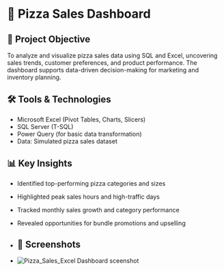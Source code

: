 # 🍕 Pizza Sales Dashboard

## 📌 Project Objective
To analyze and visualize pizza sales data using SQL and Excel, uncovering sales trends, customer preferences, and product performance. The dashboard supports data-driven decision-making for marketing and inventory planning.

## 🛠️ Tools & Technologies
- Microsoft Excel (Pivot Tables, Charts, Slicers)
- SQL Server (T-SQL)
- Power Query (for basic data transformation)
- Data: Simulated pizza sales dataset

## 📊 Key Insights
- Identified top-performing pizza categories and sizes
- Highlighted peak sales hours and high-traffic days
- Tracked monthly sales growth and category performance
- Revealed opportunities for bundle promotions and upselling

- ## 📸 Screenshots
- ![Pizza_Sales_Excel Dashboard sceenshot](https://github.com/user-attachments/assets/b169030a-e608-4410-9046-1c8b1439f623)

